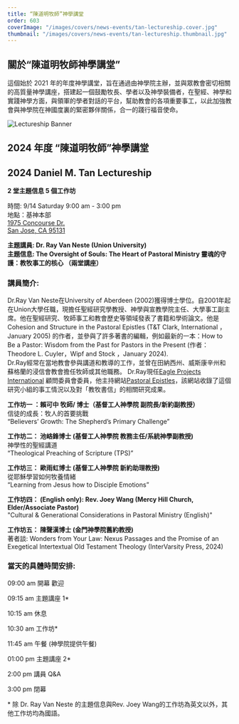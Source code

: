 ```yaml
---
title: “陳道明牧師”神學講堂
order: 603
coverImage: "/images/covers/news-events/tan-lectureship.cover.jpg"
thumbnail: "/images/covers/news-events/tan-lectureship.thumbnail.jpg"
---
```


<div class="text-center">

## 關於“陳道明牧師神學講堂”

</div>

這個始於 2021 年的年度神學講堂，旨在通過由神學院主辦，並與眾教會密切相關的高質量神學講座，搭建起一個鼓勵牧長、學者以及神學裝備者，在聖經、神學和實踐神學方面，與領軍的學者對話的平台，幫助教會的各項重要事工，以此加強教會與神學院在神國度裏的緊密夥伴關係，合一的踐行福音使命。

<div class="text-center">

![Lectureship Banner](/images/lectureship/lectureship-banner.png)

## 2024 年度 “陳道明牧師”神學講堂

## 2024 Daniel M. Tan Lectureship

**2 堂主題信息 5 個工作坊**

時間: 9/14 Saturday 9:00 am - 3:00 pm\
地點：基神本部\
[1975 Concourse Dr.\
San Jose, CA 95131](https://goo.gl/maps/Gi57SXut58CT5Ui38)

**主題講員:  Dr. Ray Van Neste (Union University)** \
**主題信息: The Oversight of Souls: The Heart of Pastoral Ministry 靈魂的守護：教牧事工的核心 （兩堂講座）**

</div>

### 講員簡介:

Dr.Ray Van Neste在University of Aberdeen (2002)獲得博士學位。自2001年起在Union大學任職，現擔任聖經研究學教授、神學與宣教學院主任、大學事工副主席。他在聖經研究、牧師事工和教會歷史等領域發表了書籍和學術論文。他是Cohesion and Structure in the Pastoral Epistles (T&T Clark, International ，January 2005) 的作者，並參與了許多著書的編輯，例如最新的一本：How to Be a Pastor: Wisdom from the Past for Pastors in the Present (作者：Theodore L. Cuyler，Wipf and Stock ，January 2024). \
Dr.Ray經常在當地教會參與講道和教導的工作，並曾在田納西州、威斯康辛州和蘇格蘭的浸信會教會擔任牧師或其他職務。 Dr.Ray現任[Eagle Projects International](https://www.eagleprojects.com/) 顧問委員會委員，他主持網站[Pastoral Epistles](https://pastoralepistles.com/)，該網站收錄了這個研究小組的事工情況以及對「教牧書信」的相關研究成果。

**工作坊一 ：賴可中 牧師/ 博士（基督工人神學院 副院長/新約副教授）** \
信徒的成長：牧人的首要挑戰 \
“Believers’ Growth: The Shepherd’s Primary Challenge”

**工作坊二： 池峈鋒博士 (基督工人神學院 教務主任/系統神學副教授)** \
神學性的聖經講道 \
“Theological Preaching of Scripture (TPS)”

**工作坊三： 歐雨虹博士 (基督工人神學院 新約助理教授)** \
從耶穌學習如何牧養情緒 \
“Learning from Jesus how to Disciple Emotions”

**工作坊四： (English only): Rev. Joey Wang (Mercy Hill Church, Elder/Associate Pastor)** \
"Cultural & Generational Considerations in Pastoral Ministry (English)" 

**工作坊五：  陳聲漢博士 (金門神學院舊約教授)** \
著者談: Wonders from Your Law: Nexus Passages and the Promise of an Exegetical Intertextual Old Testament Theology (InterVarsity Press, 2024)

### 當天的具體時間安排:

09:00 am 開幕 歡迎

09:15 am 主題講座 1\*

10:15 am 休息

10:30 am 工作坊\*

11:45 am 午餐 (神學院提供午餐)

01:00 pm 主題講座 2\*

2:00 pm 講員 Q&A

3:00 pm 閉幕

\* 除 Dr. Ray Van Neste 的主題信息與Rev. Joey Wang的工作坊為英文以外，其他工作坊均為國語。
